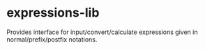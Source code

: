 # expressions-lib
Provides interface for input/convert/calculate expressions given in normal/prefix/postfix notations.
